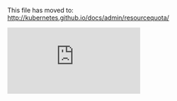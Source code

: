 <!-- BEGIN MUNGE: UNVERSIONED_WARNING -->


<!-- END MUNGE: UNVERSIONED_WARNING -->

This file has moved to: http://kubernetes.github.io/docs/admin/resourcequota/




<!-- BEGIN MUNGE: IS_VERSIONED -->
<!-- TAG IS_VERSIONED -->
<!-- END MUNGE: IS_VERSIONED -->


<!-- BEGIN MUNGE: GENERATED_ANALYTICS -->
[![Analytics](https://kubernetes-site.appspot.com/UA-36037335-10/GitHub/docs/admin/resourcequota/README.md?pixel)]()
<!-- END MUNGE: GENERATED_ANALYTICS -->
